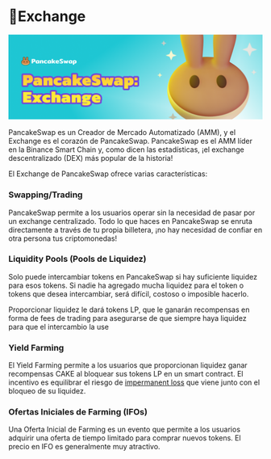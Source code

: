 # 🔄Exchange

![](../../.gitbook/assets/Exchange.png)

PancakeSwap es un Creador de Mercado Automatizado (AMM), y el  Exchange es el corazón de PancakeSwap. PancakeSwap es el AMM líder en la Binance Smart Chain  y, como dicen las estadísticas, ¡el exchange descentralizado (DEX) más popular de la historia!

El Exchange de PancakeSwap ofrece varias características:

### Swapping/Trading <a href="#swapping-trading" id="swapping-trading"></a>

PancakeSwap permite a los usuarios operar sin la necesidad de pasar por un exchange centralizado. Todo lo que haces en PancakeSwap se enruta directamente a través de tu propia billetera, ¡no hay necesidad de confiar en otra persona tus criptomonedas!

### Liquidity Pools (Pools de Liquidez) <a href="#liquidity-pools" id="liquidity-pools"></a>

Solo puede intercambiar tokens en PancakeSwap si hay suficiente liquidez para esos tokens. Si nadie ha agregado mucha liquidez para el token o tokens que desea intercambiar, será difícil, costoso o imposible hacerlo.

Proporcionar liquidez le dará tokens LP, que le ganarán recompensas en forma de fees de trading para asegurarse de que siempre haya liquidez para que el intercambio la use

### Yield Farming <a href="#yield-farming" id="yield-farming"></a>

El Yield Farming permite a los usuarios que proporcionan liquidez ganar recompensas CAKE al bloquear sus tokens LP en un smart contract. El incentivo es equilibrar el riesgo de [impermanent loss](https://academy.binance.com/en/articles/impermanent-loss-explained) que viene junto con el bloqueo de su liquidez.

### Ofertas Iniciales de Farming (IFOs) <a href="#initial-farm-offerings-ifos" id="initial-farm-offerings-ifos"></a>

Una Oferta Inicial de Farming es un evento que permite a los usuarios adquirir una oferta de tiempo limitado para comprar nuevos tokens. El precio en IFO es generalmente muy atractivo.
